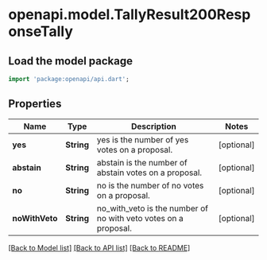 # openapi.model.TallyResult200ResponseTally

## Load the model package
```dart
import 'package:openapi/api.dart';
```

## Properties
Name | Type | Description | Notes
------------ | ------------- | ------------- | -------------
**yes** | **String** | yes is the number of yes votes on a proposal. | [optional] 
**abstain** | **String** | abstain is the number of abstain votes on a proposal. | [optional] 
**no** | **String** | no is the number of no votes on a proposal. | [optional] 
**noWithVeto** | **String** | no_with_veto is the number of no with veto votes on a proposal. | [optional] 

[[Back to Model list]](../README.md#documentation-for-models) [[Back to API list]](../README.md#documentation-for-api-endpoints) [[Back to README]](../README.md)


